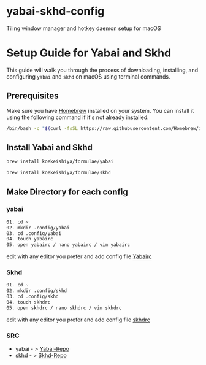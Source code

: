 # yabai-skhd-config
 Tiling window manager and hotkey daemon setup for macOS
 

# Setup Guide for Yabai and Skhd

This guide will walk you through the process of downloading, installing, and configuring `yabai` and `skhd` on macOS using terminal commands.

## Prerequisites

Make sure you have [Homebrew](https://brew.sh/) installed on your system. You can install it using the following command if it's not already installed:

```sh
/bin/bash -c "$(curl -fsSL https://raw.githubusercontent.com/Homebrew/install/HEAD/install.sh)"
```

## Install Yabai and Skhd

```sh
brew install koekeishiya/formulae/yabai
```
```sh
brew install koekeishiya/formulae/skhd
```

## Make Directory for each config 

### yabai

```sh
01. cd ~
02. mkdir .config/yabai
03. cd .config/yabai
04. touch yabairc
05. open yabairc / nano yabairc / vim yabairc
```
edit with any editor you prefer and add config file [Yabairc](https://github.com/DinethDilhara/yabai-skhd-config/blob/main/yabai/.config/yabairc)

### Skhd

```sh
01. cd ~
02. mkdir .config/skhd
03. cd .config/skhd
04. touch skhdrc
05. open skhdrc / nano skhdrc / vim skhdrc
```
edit with any editor you prefer and add config file [skhdrc](https://github.com/DinethDilhara/yabai-skhd-config/blob/main/skhd/.config/skhdrc)

### SRC

- yabai - > [Yabai-Repo](https://github.com/koekeishiya/yabai)
- skhd  - > [Skhd-Repo](https://github.com/koekeishiya/skhd)
